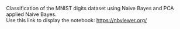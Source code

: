 Classification of the MNIST digits dataset using Naive Bayes and PCA applied Naive Bayes.<br />
Use this link to display the notebook: https://nbviewer.org/
